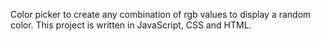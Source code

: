 Color picker to create any combination of rgb values to display a random color. This project is written in JavaScript, CSS and HTML.
